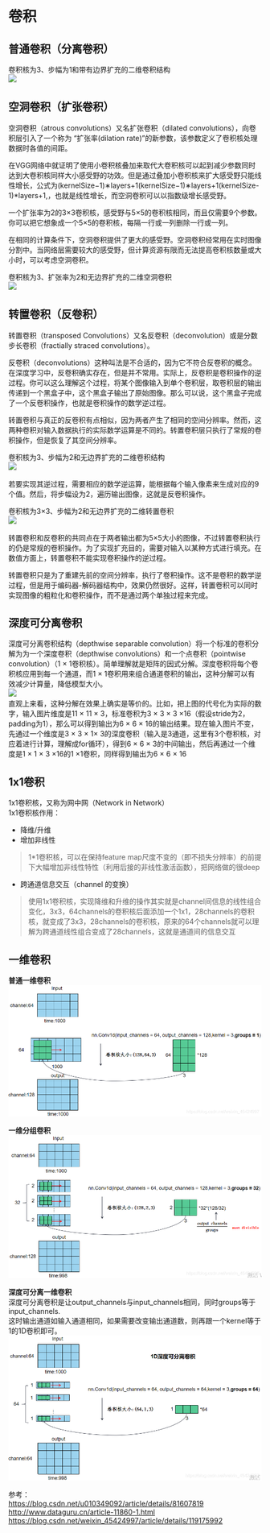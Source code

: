 # 卷积

## 普通卷积（分离卷积）
卷积核为3、步幅为1和带有边界扩充的二维卷积结构  
![](https://i.imgur.com/1HoXJD1.gif)  

## 空洞卷积（扩张卷积）
空洞卷积（atrous convolutions）又名扩张卷积（dilated convolutions），向卷积层引入了一个称为 “扩张率(dilation rate)”的新参数，该参数定义了卷积核处理数据时各值的间距。

在VGG网络中就证明了使用小卷积核叠加来取代大卷积核可以起到减少参数同时达到大卷积核同样大小感受野的功效。但是通过叠加小卷积核来扩大感受野只能线性增长，公式为(kernelSize−1)∗layers+1(kernelSize−1)∗layers+1(kernelSize-1)*layers+1,，也就是线性增长，而空洞卷积可以以指数级增长感受野。  

一个扩张率为2的3×3卷积核，感受野与5×5的卷积核相同，而且仅需要9个参数。你可以把它想象成一个5×5的卷积核，每隔一行或一列删除一行或一列。  

在相同的计算条件下，空洞卷积提供了更大的感受野。空洞卷积经常用在实时图像分割中。当网络层需要较大的感受野，但计算资源有限而无法提高卷积核数量或大小时，可以考虑空洞卷积。  

卷积核为3、扩张率为2和无边界扩充的二维空洞卷积  
![](https://i.imgur.com/Y0sfRey.gif)  

## 转置卷积（反卷积）
转置卷积（transposed Convolutions）又名反卷积（deconvolution）或是分数步长卷积（fractially straced convolutions）。  

反卷积（deconvolutions）这种叫法是不合适的，因为它不符合反卷积的概念。在深度学习中，反卷积确实存在，但是并不常用。实际上，反卷积是卷积操作的逆过程。你可以这么理解这个过程，将某个图像输入到单个卷积层，取卷积层的输出传递到一个黑盒子中，这个黑盒子输出了原始图像。那么可以说，这个黑盒子完成了一个反卷积操作，也就是卷积操作的数学逆过程。  

转置卷积与真正的反卷积有点相似，因为两者产生了相同的空间分辨率。然而，这两种卷积对输入数据执行的实际数学运算是不同的。转置卷积层只执行了常规的卷积操作，但是恢复了其空间分辨率。  

卷积核为3、步幅为2和无边界扩充的二维卷积结构  
![](https://i.imgur.com/XDucdbO.gif)  

若要实现其逆过程，需要相应的数学逆运算，能根据每个输入像素来生成对应的9个值。然后，将步幅设为2，遍历输出图像，这就是反卷积操作。  

卷积核为3×3、步幅为2和无边界扩充的二维转置卷积  
![](https://i.imgur.com/v5lkB1s.gif)  

转置卷积和反卷积的共同点在于两者输出都为5×5大小的图像，不过转置卷积执行的仍是常规的卷积操作。为了实现扩充目的，需要对输入以某种方式进行填充。在数值方面上，转置卷积不能实现卷积操作的逆过程。  

转置卷积只是为了重建先前的空间分辨率，执行了卷积操作。这不是卷积的数学逆过程，但是用于编码器-解码器结构中，效果仍然很好。这样，转置卷积可以同时实现图像的粗粒化和卷积操作，而不是通过两个单独过程来完成。  

## 深度可分离卷积
深度可分离卷积结构（depthwise separable convolution）将一个标准的卷积分解为为一个深度卷积（depthwise convolutions）和一个点卷积（pointwise convolution）（1 × 1卷积核）。简单理解就是矩阵的因式分解。深度卷积将每个卷积核应用到每一个通道，而1 × 1卷积用来组合通道卷积的输出，这种分解可以有效减少计算量，降低模型大小。    
![](https://i.imgur.com/x5MpkwZ.jpg)  
直观上来看，这种分解在效果上确实是等价的。比如，把上图的代号化为实际的数字，输入图片维度是11 × 11 × 3，标准卷积为3 × 3 × 3 ×16（假设stride为2，padding为1），那么可以得到输出为6 × 6 × 16的输出结果。现在输入图片不变，先通过一个维度是3 × 3 × 1× 3的深度卷积（输入是3通道，这里有3个卷积核，对应着进行计算，理解成for循环），得到6 × 6 × 3的中间输出，然后再通过一个维度是1 × 1 × 3 ×16的1 ×1卷积，同样得到输出为6 × 6 × 16   

## 1x1卷积
1x1卷积核，又称为网中网（Network in Network）  
1x1卷积核作用：
* 降维/升维
* 增加非线性  
> 1*1卷积核，可以在保持feature map尺度不变的（即不损失分辨率）的前提下大幅增加非线性特性（利用后接的非线性激活函数），把网络做的很deep  
* 跨通道信息交互（channel 的变换）  
> 使用1x1卷积核，实现降维和升维的操作其实就是channel间信息的线性组合变化，3x3，64channels的卷积核后面添加一个1x1，28channels的卷积核，就变成了3x3，28channels的卷积核，原来的64个channels就可以理解为跨通道线性组合变成了28channels，这就是通道间的信息交互  

## 一维卷积
**普通一维卷积**
![conv1d](image/conv1d-1.png)     

**一维分组卷积**  
![conv1d](image/conv1d-2.png)       

**深度可分离一维卷积**   
深度可分离卷积是让output_channels与input_channels相同，同时groups等于input_channels.     
这时输出通道如输入通道相同，如果需要改变输出通道数，则再跟一个kernel等于1的1D卷积即可。    
![conv1d](image/conv1d-3.png) 




参考：  
https://blog.csdn.net/u010349092/article/details/81607819  
http://www.dataguru.cn/article-11860-1.html    
https://blog.csdn.net/weixin_45424997/article/details/119175992    
  
